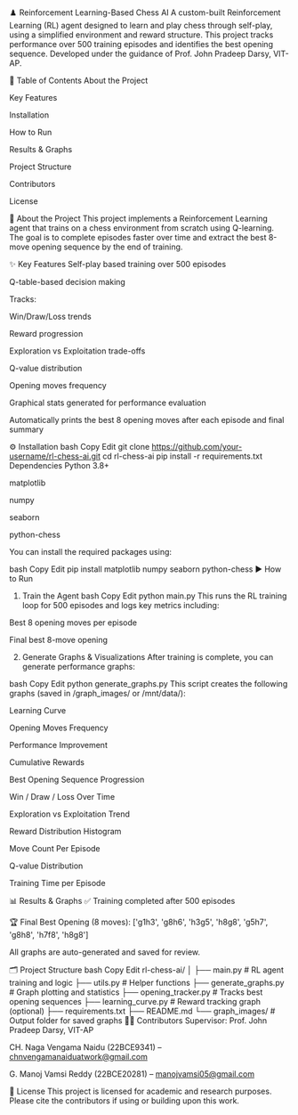 ♟️ Reinforcement Learning-Based Chess AI
A custom-built Reinforcement Learning (RL) agent designed to learn and play chess through self-play, using a simplified environment and reward structure. This project tracks performance over 500 training episodes and identifies the best opening sequence.
Developed under the guidance of Prof. John Pradeep Darsy, VIT-AP.

📌 Table of Contents
About the Project

Key Features

Installation

How to Run

Results & Graphs

Project Structure

Contributors

License

🧠 About the Project
This project implements a Reinforcement Learning agent that trains on a chess environment from scratch using Q-learning. The goal is to complete episodes faster over time and extract the best 8-move opening sequence by the end of training.

✨ Key Features
Self-play based training over 500 episodes

Q-table-based decision making

Tracks:

Win/Draw/Loss trends

Reward progression

Exploration vs Exploitation trade-offs

Q-value distribution

Opening moves frequency

Graphical stats generated for performance evaluation

Automatically prints the best 8 opening moves after each episode and final summary

⚙️ Installation
bash
Copy
Edit
git clone https://github.com/your-username/rl-chess-ai.git
cd rl-chess-ai
pip install -r requirements.txt
Dependencies
Python 3.8+

matplotlib

numpy

seaborn

python-chess

You can install the required packages using:

bash
Copy
Edit
pip install matplotlib numpy seaborn python-chess
▶️ How to Run
1. Train the Agent
bash
Copy
Edit
python main.py
This runs the RL training loop for 500 episodes and logs key metrics including:

Best 8 opening moves per episode

Final best 8-move opening

2. Generate Graphs & Visualizations
After training is complete, you can generate performance graphs:

bash
Copy
Edit
python generate_graphs.py
This script creates the following graphs (saved in /graph_images/ or /mnt/data/):

Learning Curve

Opening Moves Frequency

Performance Improvement

Cumulative Rewards

Best Opening Sequence Progression

Win / Draw / Loss Over Time

Exploration vs Exploitation Trend

Reward Distribution Histogram

Move Count Per Episode

Q-value Distribution

Training Time per Episode

📊 Results & Graphs
✅ Training completed after 500 episodes

🏆 Final Best Opening (8 moves):
['g1h3', 'g8h6', 'h3g5', 'h8g8', 'g5h7', 'g8h8', 'h7f8', 'h8g8']


All graphs are auto-generated and saved for review.

🗂️ Project Structure
bash
Copy
Edit
rl-chess-ai/
│
├── main.py                        # RL agent training and logic
├── utils.py                       # Helper functions
├── generate_graphs.py             # Graph plotting and statistics
├── opening_tracker.py             # Tracks best opening sequences
├── learning_curve.py              # Reward tracking graph (optional)
├── requirements.txt
├── README.md
└── graph_images/                  # Output folder for saved graphs
👨‍💻 Contributors
Supervisor: Prof. John Pradeep Darsy, VIT-AP

CH. Naga Vengama Naidu (22BCE9341) – chnvengamanaiduatwork@gmail.com

G. Manoj Vamsi Reddy (22BCE20281) – manojvamsi05@gmail.com

📜 License
This project is licensed for academic and research purposes.
Please cite the contributors if using or building upon this work.
